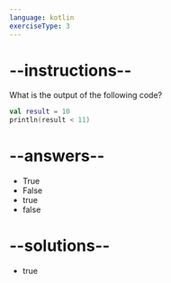 ```yaml
---
language: kotlin
exerciseType: 3
---
```


# --instructions--

What is the output of the following code?
```kotlin
val result = 10
println(result < 11)
```

# --answers--

- True
- False
- true
- false

# --solutions--

- true
